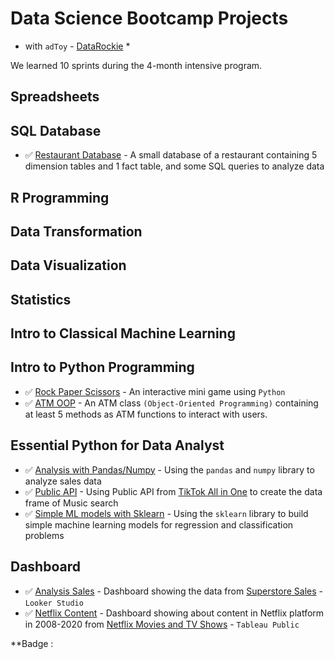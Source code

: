 # Data Science Bootcamp Projects
 * with `adToy` - [DataRockie](https://datarockie.com/) *

We learned 10 sprints during the 4-month intensive program.

## Spreadsheets

## SQL Database
 - ✅ [Restaurant Database](SQL/DB_for_Restaurant.sql) - A small database of a restaurant containing 5 dimension tables and 1 fact table, and some SQL queries to analyze data

## R Programming

## Data Transformation

## Data Visualization

## Statistics

## Intro to Classical Machine Learning

## Intro to Python Programming
 - ✅ [Rock Paper Scissors](Python/MiniGame-Rock_Paper_Scissors.ipynb) - An interactive mini game using `Python`
 - ✅ [ATM OOP](Python/Build_Class_ATM.py) - An ATM class `(Object-Oriented Programming)` containing at least 5 methods as ATM functions to interact with users.

## Essential Python for Data Analyst
 - ✅ [Analysis with Pandas/Numpy](Python/Pandas_Numpy-Final_Project.ipynb) - Using the `pandas` and `numpy` library to analyze sales data
 - ✅ [Public API](Python/Publice_API.ipynb) - Using Public API from [TikTok All in One](https://rapidapi.com/h0p3rwe/api/tiktok-all-in-one/) to create the data frame of Music search
 - ✅ [Simple ML models with Sklearn](Python/Sklearn.ipynb) - Using the `sklearn` library to build simple machine learning models for regression and classification problems

## Dashboard
 - ✅ [Analysis Sales](https://lookerstudio.google.com/reporting/10c4f24d-43f7-455c-8764-3e5afd77799d) - Dashboard showing the data from [Superstore Sales](https://public.tableau.com/app/resources/sample-data) - `Looker Studio`
 - ✅ [Netflix Content](https://public.tableau.com/views/NetflixDashboard_16752420584000/Netflix_Dashboard?:language=en-US&:display_count=n&:origin=viz_share_link) - Dashboard showing about content in Netflix platform in 2008-2020 from [Netflix Movies and TV Shows](https://www.kaggle.com/datasets/shivamb/netflix-shows) - `Tableau Public`



**Badge : 
